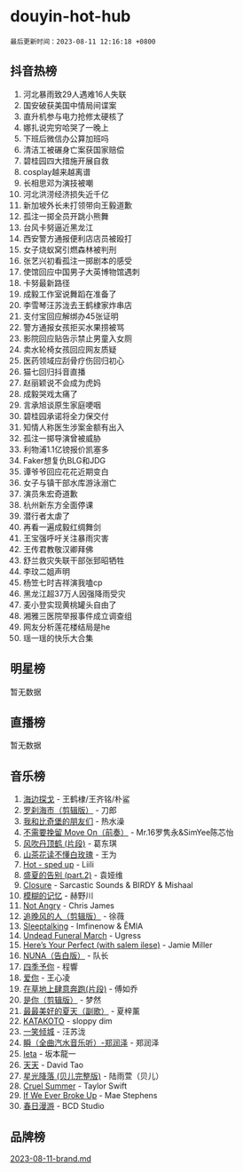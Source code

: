 # douyin-hot-hub

`最后更新时间：2023-08-11 12:16:18 +0800`

## 抖音热榜

1. 河北暴雨致29人遇难16人失联
1. 国安破获美国中情局间谍案
1. 直升机参与电力抢修太硬核了
1. 娜扎说完穷哈哭了一晚上
1. 下班后微信办公算加班吗
1. 清洁工被碾身亡案获国家赔偿
1. 碧桂园四大措施开展自救
1. cosplay越来越离谱
1. 长相思邓为演技被嘲
1. 河北洪涝经济损失近千亿
1. 新加坡外长未打领带向王毅道歉
1. 孤注一掷全员开跳小熊舞
1. 台风卡努逼近黑龙江
1. 西安警方通报便利店店员被殴打
1. 女子烧蚁窝引燃森林被判刑
1. 张艺兴初看孤注一掷剧本的感受
1. 使馆回应中国男子大英博物馆遇刺
1. 卡努最新路径
1. 成毅工作室说舞蹈在准备了
1. 李雪琴汪苏泷去王鹤棣家炸串店
1. 支付宝回应解绑办45张证明
1. 警方通报女孩拒买水果捞被骂
1. 影院回应贴告示禁止男童入女厕
1. 卖水轮椅女孩回应网友质疑
1. 医药领域应刮骨疗伤回归初心
1. 猫七回归抖音直播
1. 赵丽颖说不会成为虎妈
1. 成毅哭戏太痛了
1. 言承旭谈原生家庭哽咽
1. 碧桂园承诺将全力保交付
1. 知情人称医生涉案金额有出入
1. 孤注一掷导演曾被威胁
1. 利物浦1.1亿镑报价凯塞多
1. Faker想复仇BLG和JDG
1. 谭爷爷回应花花近期变白
1. 女子与镇干部水库游泳溺亡
1. 演员朱宏奇道歉
1. 杭州新东方全面停课
1. 潜行者太虐了
1. 再看一遍成毅红绸舞剑
1. 王宝强呼吁关注暴雨灾害
1. 王传君教敬汉卿拜佛
1. 舒兰救灾失联干部张郅昭牺牲
1. 李玟二姐声明
1. 杨笠七时吉祥演我嗑cp
1. 黑龙江超37万人因强降雨受灾
1. 麦小登实现黄桃罐头自由了
1. 湘雅三医院举报事件成立调查组
1. 网友分析莲花楼结局是he
1. 瑶一瑶的快乐大合集

## 明星榜

暂无数据

## 直播榜

暂无数据

## 音乐榜

1. [海边探戈](https://sf6-cdn-tos.douyinstatic.com/obj/tos-cn-ve-2774/os9gE0VQCGqt6VQkZDyBBYvfSDY0QFe3vVmubn) - 王鹤棣/王齐铭/朴鲨
1. [罗刹海市（剪辑版）](https://sf6-cdn-tos.douyinstatic.com/obj/tos-cn-ve-2774/oAiUeC5RhCS3TDYkdvebABgjPGk1lqQgZynItL) - 刀郎
1. [我和比奇堡的朋友们](https://sf3-cdn-tos.douyinstatic.com/obj/tos-cn-ve-2774/f0505db981ea4a6d91453a15924a82aa) - 热水澡
1. [不需要挽留 Move On（前奏）](https://sf3-cdn-tos.douyinstatic.com/obj/tos-cn-ve-2774/ooCBhgCCkF4nExzQL9WZSUbitfA8IsDkgQIYhe) - Mr.16罗隽永&SimYee陈芯怡
1. [风吹丹顶鹤 (片段)](https://sf3-cdn-tos.douyinstatic.com/obj/tos-cn-ve-2774/oImDzeJM2hbnVCfbAag5NbDteaFzOGbY334A4I) - 葛东琪
1. [山茶花读不懂白玫瑰](https://sf6-cdn-tos.douyinstatic.com/obj/tos-cn-ve-2774/osfn8B7DktrRHEPJgPCfDbw7QDQEkwC16BxZg9) - 王为
1. [Hot - sped up](https://sf6-cdn-tos.douyinstatic.com/obj/tos-cn-ve-2774/oY5GA4tzoICWsYxWdyUKW0wulAyBzhWbfKtIUw) - Liili
1. [盛夏的告别 (part.2)](https://sf3-cdn-tos.douyinstatic.com/obj/tos-cn-ve-2774/o4fZOFNyVBU1AUyOhNq0CsjAoouNMPY1WXwwIz) - 袁娅维
1. [Closure](https://sf6-cdn-tos.douyinstatic.com/obj/tos-cn-ve-2774/84f7422b29f94b78a5f3b0386275db35) - Sarcastic Sounds & BIRDY & Mishaal
1. [模糊的记忆](https://sf6-cdn-tos.douyinstatic.com/obj/tos-cn-ve-2774/ocrRNOQnkB1MNO9eD1sd3CIytBehbIbglZUFAT) - 赫野川
1. [Not Angry](https://sf6-cdn-tos.douyinstatic.com/obj/tos-cn-ve-2774/651f30a826dc43cbb6becf6b048f9541) - Chris James
1. [追晚风的人（剪辑版）](https://sf6-cdn-tos.douyinstatic.com/obj/tos-cn-ve-2774/560835060af84ac29cd5c12e2a98f7eb) - 徐薇
1. [Sleeptalking](https://sf3-cdn-tos.douyinstatic.com/obj/tos-cn-ve-2774/f23bc60230804ede98a163e1926e0857) - Imfinenow & ÊMIA
1. [Undead Funeral March](https://sf6-cdn-tos.douyinstatic.com/obj/tos-cn-ve-2774/3b2008ca604a4559b341e8583e6ce0fc) - Ugress
1. [Here’s Your Perfect (with salem ilese)](https://sf6-cdn-tos.douyinstatic.com/obj/tos-cn-ve-2774/076b1576c6c546598f803fe53da388a7) - Jamie Miller
1. [NUNA（告白版）](https://sf6-cdn-tos.douyinstatic.com/obj/tos-cn-ve-2774/a65828cbd8ce41a78a430a58b49f4feb) - 队长
1. [四季予你](https://sf6-cdn-tos.douyinstatic.com/obj/tos-cn-ve-2774/cf30fff9208143e4b0aca63a5ab5326b) - 程響
1. [爱你](https://sf6-cdn-tos.douyinstatic.com/obj/tos-cn-ve-2774/738d8b240f1e4519b44cf31c84e02e24) - 王心凌
1. [在草地上肆意奔跑(片段)](https://sf6-cdn-tos.douyinstatic.com/obj/tos-cn-ve-2774/8831d494742f45dabdfa8adb8b817259) - 傅如乔
1. [是你（剪辑版）](https://sf6-cdn-tos.douyinstatic.com/obj/tos-cn-ve-2774/46019dae783c4c969944217fe1cfafc4) - 梦然
1. [最最美好的夏天（副歌）](https://sf6-cdn-tos.douyinstatic.com/obj/tos-cn-ve-2774/o4FMghDLZkPIkCutdrsXlbTHcaZztBfeCp9AFS) - 夏梓薰
1. [KATAKOTO](https://sf3-cdn-tos.douyinstatic.com/obj/tos-cn-ve-2774/c2b2f5a0d95349eb9c9e0d7bef00bc9d) - sloppy dim
1. [ 一笑倾城](https://sf6-cdn-tos.douyinstatic.com/obj/tos-cn-ve-2774/cb539248cc6e4add8fdc39683808c267) - 汪苏泷
1. [瞬（全曲汽水音乐听）-郑润泽](https://sf3-cdn-tos.douyinstatic.com/obj/tos-cn-ve-2774/o4Vb9eJZClCZTnRQYy0BRSeHGrDtrkrQgIBvQt) - 郑润泽
1. [Ieta](https://sf6-cdn-tos.douyinstatic.com/obj/tos-cn-ve-2774/1e804eabb3bf4421ad8d8fc8e962bee3) - 坂本龍一
1. [天天](https://sf3-cdn-tos.douyinstatic.com/obj/tos-cn-ve-2774/6b075c4856e34a60a1ef022c4a80dec5) - David Tao
1. [星光降落 (贝儿完整版)](https://sf3-cdn-tos.douyinstatic.com/obj/tos-cn-ve-2774/okwB9hAwyAtsFFkFBzAX1hOOfQuIoMNs0W2Mwr) - 陆雨萱（贝儿）
1. [Cruel Summer](https://sf6-cdn-tos.douyinstatic.com/obj/tos-cn-ve-2774/b35ad770e6d4495abefaa493fa46b555) - Taylor Swift
1. [If We Ever Broke Up](https://sf3-cdn-tos.douyinstatic.com/obj/tos-cn-ve-2774/o8onj5HDk0ImtBmO0URBfeyCDXQJMYkQ1gb8Zy) - Mae Stephens
1. [春日漫游](https://sf6-cdn-tos.douyinstatic.com/obj/tos-cn-ve-2774/614f052b8f134eee85f8160524ce2f33) - BCD Studio

## 品牌榜

[2023-08-11-brand.md](2023-08-11-brand.md)
